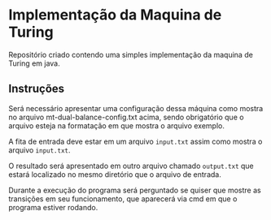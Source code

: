 # Implementação da Maquina de Turing 

Repositório criado contendo uma simples implementação da maquina de Turing em java. 

## Instruções

Será necessário apresentar uma configuração dessa máquina como mostra no arquivo mt-dual-balance-config.txt acima, sendo obrigatório que o arquivo esteja na formatação em que mostra o arquivo exemplo. 

A fita de entrada deve estar em um arquivo ``input.txt`` assim como mostra o arquivo ``input.txt``.

O resultado será apresentado em outro arquivo chamado 
``output.txt`` que estará localizado no mesmo diretório que o arquivo de entrada.

Durante a execução do programa será perguntado se quiser que mostre as transições em seu funcionamento, que aparecerá via cmd em que o programa estiver rodando.
